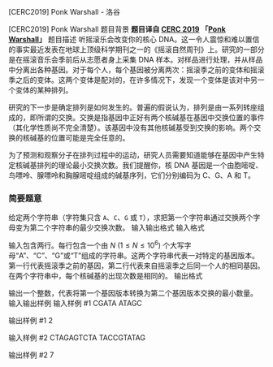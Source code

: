 



[CERC2019] Ponk Warshall - 洛谷














[CERC2019] Ponk Warshall
题目背景
**题目译自 [CERC 2019](https://contest.felk.cvut.cz/19cerc/solved.html) 「[Ponk Warshall](https://contest.felk.cvut.cz/19cerc/solved/ponk.pdf)」**
题目描述
听摇滚乐会改变你的核心 DNA。这一令人震惊和难以置信的事实最近发表在地球上顶级科学期刊之一的《摇滚自然周刊》上。研究的一部分是在摇滚音乐会季前后从志愿者身上采集 DNA 样本。对样品进行处理，并从样品中分离出各种基因。对于每个人，每个基因被分离两次：摇滚季之前的变体和摇滚季之后的变体。这两个变体是配对的，在许多情况下，发现一个变体是该对中另一个变体的某种排列。

研究的下一步是确定排列是如何发生的。普遍的假说认为，排列是由一系列转座组成的，即所谓的交换。交换是指基因中正好有两个核碱基在基因中交换位置的事件（其化学性质尚不完全清楚）。该基因中没有其他核碱基受到交换的影响。两个交换的核碱基的位置可能是完全任意的。

为了预测和观察分子在排列过程中的运动，研究人员需要知道能够在基因中产生特定核碱基排列的理论最小交换次数。我们提醒你，核 DNA 基因是一个由胞嘧啶、鸟嘌呤、腺嘌呤和胸腺嘧啶组成的碱基序列，它们分别编码为 C、G、A 和 T。

### 简要题意

给定两个字符串（字符集只含 `A`、`C`、`G` 或 `T`），求把第一个字符串通过交换两个字母变为第二个字符串的最少交换次数。
输入输出格式
输入格式

输入包含两行。每行包含一个由 $N\ (1\le N\le 10^6)$ 个大写字母“A”、“C”、“G”或“T”组成的字符串。这两个字符串代表一对特定的基因版本。第一行代表摇滚季之前的基因，第二行代表来自摇滚季之后同一个人的相同基因。在两个字符串中，每个核碱基的出现次数是相同的。
输出格式

输出一个整数，代表将第一个基因版本转换为第二个基因版本交换的最小数量。
输入输出样例
输入样例 #1
CGATA
ATAGC

输出样例 #1
2

输入样例 #2
CTAGAGTCTA
TACCGTATAG

输出样例 #2
7







